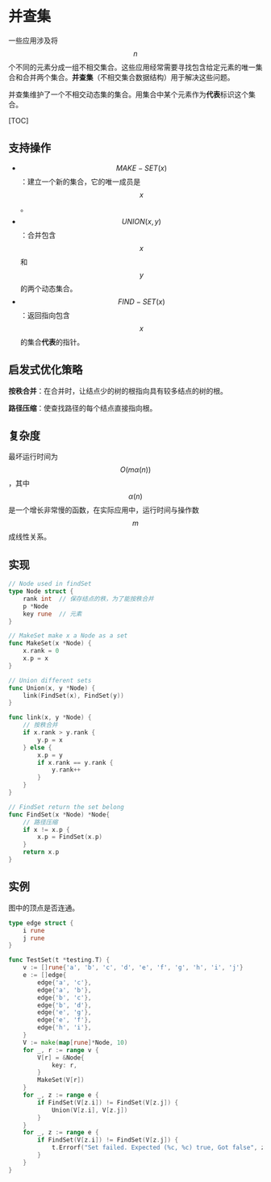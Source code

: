 # 并查集

一些应用涉及将$$n$$个不同的元素分成一组不相交集合。这些应用经常需要寻找包含给定元素的唯一集合和合并两个集合。**并查集**（不相交集合数据结构）用于解决这些问题。

并查集维护了一个不相交动态集的集合。用集合中某个元素作为**代表**标识这个集合。

[TOC]

<!-- toc -->

## 支持操作

* $$MAKE-SET(x)$$：建立一个新的集合，它的唯一成员是$$x$$。
* $$UNION(x, y)$$：合并包含$$x$$和$$y$$的两个动态集合。
* $$FIND-SET(x)$$：返回指向包含$$x$$的集合**代表**的指针。

## 启发式优化策略

**按秩合并**：在合并时，让结点少的树的根指向具有较多结点的树的根。

**路径压缩**：使查找路径的每个结点直接指向根。

## 复杂度

最坏运行时间为$$O(m\alpha(n))$$，其中$$\alpha(n)$$是一个增长非常慢的函数，在实际应用中，运行时间与操作数$$m$$成线性关系。

## 实现

```go
// Node used in findSet
type Node struct {
	rank int  // 保存结点的秩，为了能按秩合并
	p *Node
	key rune  // 元素
}

// MakeSet make x a Node as a set
func MakeSet(x *Node) {
	x.rank = 0
	x.p = x
}

// Union different sets
func Union(x, y *Node) {
	link(FindSet(x), FindSet(y))
}

func link(x, y *Node) {
    // 按秩合并
	if x.rank > y.rank {
		y.p = x
	} else {
		x.p = y
		if x.rank == y.rank {
			y.rank++
		}
	}
}

// FindSet return the set belong
func FindSet(x *Node) *Node{
    // 路径压缩
	if x != x.p {
		x.p = FindSet(x.p)
	}
	return x.p
}

```

## 实例

图中的顶点是否连通。

```go
type edge struct {
	i rune
	j rune
}

func TestSet(t *testing.T) {
	v := []rune{'a', 'b', 'c', 'd', 'e', 'f', 'g', 'h', 'i', 'j'}	
	e := []edge{
		edge{'a', 'c'},
		edge{'a', 'b'},
		edge{'b', 'c'},
		edge{'b', 'd'},
		edge{'e', 'g'},
		edge{'e', 'f'},
		edge{'h', 'i'},
	}
	V := make(map[rune]*Node, 10)
	for _, r := range v {
		V[r] = &Node{
			key: r,
		}
		MakeSet(V[r])
	}
	for _, z := range e {
		if FindSet(V[z.i]) != FindSet(V[z.j]) {
			Union(V[z.i], V[z.j])
		}
	}
	for _, z := range e {
		if FindSet(V[z.i]) != FindSet(V[z.j]) {
			t.Errorf("Set failed. Expected (%c, %c) true, Got false", z.i, z.j)
		}
	}
}
```

